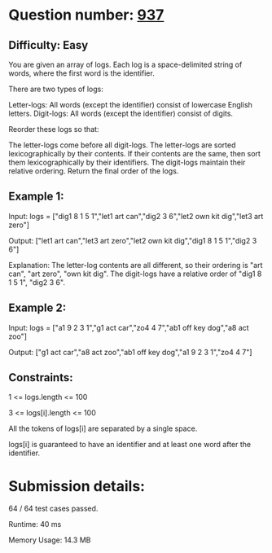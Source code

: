 # Question number: [937](https://leetcode.com/problems/reorder-data-in-log-files/)

## Difficulty: Easy
You are given an array of logs. Each log is a space-delimited string of words, where the first word is the identifier.

There are two types of logs:

Letter-logs: All words (except the identifier) consist of lowercase English letters.
Digit-logs: All words (except the identifier) consist of digits.

Reorder these logs so that:

The letter-logs come before all digit-logs.
The letter-logs are sorted lexicographically by their contents. If their contents are the same, then sort them lexicographically by their identifiers.
The digit-logs maintain their relative ordering.
Return the final order of the logs.


## Example 1:

Input: logs = ["dig1 8 1 5 1","let1 art can","dig2 3 6","let2 own kit dig","let3 art zero"]

Output: ["let1 art can","let3 art zero","let2 own kit dig","dig1 8 1 5 1","dig2 3 6"]

Explanation:
The letter-log contents are all different, so their ordering is "art can", "art zero", "own kit dig".
The digit-logs have a relative order of "dig1 8 1 5 1", "dig2 3 6".


## Example 2:

Input: logs = ["a1 9 2 3 1","g1 act car","zo4 4 7","ab1 off key dog","a8 act zoo"]

Output: ["g1 act car","a8 act zoo","ab1 off key dog","a1 9 2 3 1","zo4 4 7"]

## Constraints:

1 <= logs.length <= 100

3 <= logs[i].length <= 100

All the tokens of logs[i] are separated by a single space.

logs[i] is guaranteed to have an identifier and at least one word after the identifier.

# Submission details:

64 / 64 test cases passed.

Runtime: 40 ms

Memory Usage: 14.3 MB


